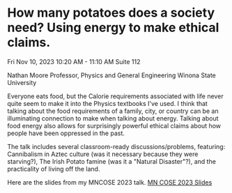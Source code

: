 
# How many potatoes does a society need? Using energy to make ethical claims.

 Fri Nov 10, 2023 10:20 AM - 11:10 AM Suite 112
 
Nathan Moore
Professor, Physics and General Engineering
Winona State University

Everyone eats food, but the Calorie requirements associated with life never quite seem to make it into the Physics textbooks I've used. I think that talking about the food requirements of a family, city, or country can be an illuminating connection to make when talking about energy. Talking about food energy also allows for surprisingly powerful ethical claims about how people have been oppressed in the past.

The talk includes several classroom-ready discussions/problems, featuring: Cannibalism in Aztec culture (was it necessary because they were starving?), The Irish Potato famine (was it a "Natural Disaster"?), and the practicality of living off the land.

Here are the slides from my MNCOSE 2023 talk. [MN COSE 2023 Slides](link_to_slides)
